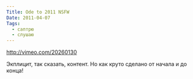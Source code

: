 ```yaml
---
Title: Ode to 2011 NSFW
Date: 2011-04-07
Tags:
  - саптрю
  - слушаю
---
```


http://vimeo.com/20260130

Экплицит, так сказать, контент. Но как круто сделано от начала и до конца!